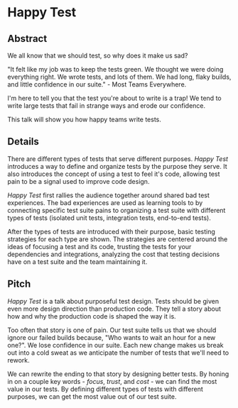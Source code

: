 # Happy Test

## Abstract

We all know that we should test, so why does it make us sad?

"It felt like my job was to keep the tests green. We thought we were doing everything right. We wrote tests, and lots of them. We had long, flaky builds, and little confidence in our suite." - Most Teams Everywhere.

I'm here to tell you that the test you're about to write is a trap! We tend to write large tests that fail in strange ways and erode our confidence.

This talk will show you how happy teams write tests.

## Details
There are different types of tests that serve different purposes. _Happy Test_ introduces a way to define and organize tests by the purpose they serve. It also introduces the concept of using a test to feel it's code, allowing test pain to be a signal used to improve code design.

_Happy Test_ first rallies the audience together around shared bad test experiences. The bad experiences are used as learning tools to by connecting specific test suite pains to organizing a test suite with different types of tests (isolated unit tests, integration tests, end-to-end tests).

After the types of tests are introduced with their purpose, basic testing strategies for each type are shown. The strategies are centered around the ideas of focusing a test and its code, trusting the tests for your dependencies and integrations, analyzing the cost that testing decisions have on a test suite and the team maintaining it.

## Pitch
_Happy Test_ is a talk about purposeful test design. Tests should be given even more design direction than production code. They tell a story about how and why the production code is shaped the way it is.

Too often that story is one of pain. Our test suite tells us that we should ignore our failed builds because, "Who wants to wait an hour for a new one?". We lose confidence in our suite. Each new change makes us break out into a cold sweat as we anticipate the number of tests that we'll need to rework.

We can rewrite the ending to that story by designing better tests. By honing in on a couple key words - *focus*, *trust*, and *cost* - we can find the most value in our tests. By defining different types of tests with different purposes, we can get the most value out of our test suite.
